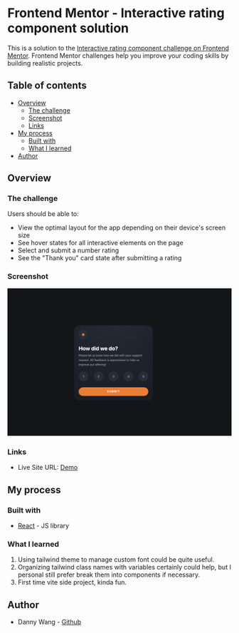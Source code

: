 # Frontend Mentor - Interactive rating component solution

This is a solution to the [Interactive rating component challenge on Frontend Mentor](https://www.frontendmentor.io/challenges/interactive-rating-component-koxpeBUmI). Frontend Mentor challenges help you improve your coding skills by building realistic projects.

## Table of contents

- [Overview](#overview)
  - [The challenge](#the-challenge)
  - [Screenshot](#screenshot)
  - [Links](#links)
- [My process](#my-process)
  - [Built with](#built-with)
  - [What I learned](#what-i-learned)
- [Author](#author)

## Overview

### The challenge

Users should be able to:

- View the optimal layout for the app depending on their device's screen size
- See hover states for all interactive elements on the page
- Select and submit a number rating
- See the "Thank you" card state after submitting a rating

### Screenshot

![result](./screenshot.png)

### Links

- Live Site URL: [Demo](https://fe-interactive-rating-iytnfop3v-windate3411.vercel.app/)

## My process

### Built with

- [React](https://reactjs.org/) - JS library

### What I learned

1. Using tailwind theme to manage custom font could be quite useful.
2. Organizing tailwind class names with variables certainly could help, but I personal still prefer break them into components if necessary.
3. First time vite side project, kinda fun.

## Author

- Danny Wang - [Github](https://github.com/windate3411)
